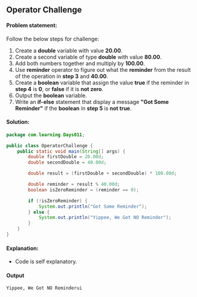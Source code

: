 Operator Challenge
--

#### Problem statement:
Follow the below steps for challenge:
1. Create a **double** variable with value **20.00**.
2. Create a second variable of type **double** with value **80.00**.
3. Add both numbers together and multiply by **100.00**.
4. Use **reminder** operator to figure out what the **reminder** from the result of the operation in **step 3** and **40.00**.
5. Create a **boolean** variable that assign the value **true** if the reminder in **step 4** is **0**, or **false** if it is **not zero**.
6. Output the **boolean** variable.
7. Write an **if-else** statement that display a message **"Got Some Reminder"** if the **boolean** in **step 5** is **not true**.


#### Solution:
```java
package com.learning.Days011;

public class OperatorChallenge {
    public static void main(String[] args) {
        double firstDouble = 20.00d;
        double secondDouble = 40.00d;

        double result = (firstDouble + secondDouble) * 100.00d;

        double reminder = result % 40.00d;
        boolean isZeroReminder = (reminder == 0);

        if (!isZeroReminder) {
            System.out.println("Got Some Reminder");
        } else {
            System.out.println("Yippee, We Got NO Reminder");
        }
    }
}
```

#### Explanation:

- Code is self explanatory.
 
 #### Output
 ```    
Yippee, We Got NO Reminderui
```